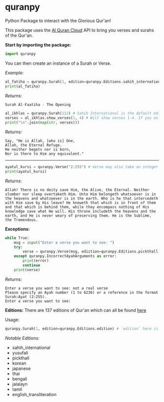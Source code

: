 # quranpy
Python Package to interact with the Glorious Qur'an!

This package uses the [Al Quran Cloud](https://alquran.cloud/) API to bring you verses and surahs of the Qur'an.


**Start by importing the package:**
```py
import quranpy
```

You can then create an instance of a Surah or Verse.

*Example:*
```py
al_fatiha = quranpy.Surah(1, edition=quranpy.Editions.sahih_international)
print(al_fatiha)
```

*Returns:*
```py
Surah Al-Faatiha - The Opening
```

```py
al_ikhlas = quranpy.Surah(112) # Sahih International is the default edition
verses = al_ikhlas.show_verses(1, 4) # Will show verses 1-4. If you only want one verse, the second argument is not necessary
print("\n".join(map(str, verses)))
```

*Returns:*
```
Say, "He is Allah, [who is] One,
Allah, the Eternal Refuge.
He neither begets nor is born,
Nor is there to Him any equivalent."
```
<hr>

```py
ayatul_kursi = quranpy.Verse("2:255") # Verse may also take an integer as it's first argument. `Verse(262)` would accomplish the same thing here.
print(ayatul_kursi)
```

*Returns:*
```
Allah! There is no deity save Him, the Alive, the Eternal. Neither slumber nor sleep overtaketh Him. Unto Him belongeth whatsoever is in the heavens and whatsoever is in the earth. Who is he that intercedeth with Him save by His leave? He knoweth that which is in front of them and that which is behind them, while they encompass nothing of His knowledge save what He will. His throne includeth the heavens and the earth, and He is never weary of preserving them. He is the Sublime, the Tremendous.
```

**Exceptions:**
```py
while True:
    msg = input("Enter a verse you want to see: ")
    try:
        verse = quranpy.Verse(msg, ediition=quranpy.Editions.pickthall)
    except quranpy.IncorrectAyahArguments as error:
        print(error)
        continue
    print(verse)
```

*Returns:*
```
Enter a verse you want to see: not a real verse
Please specify an Ayah number (1 to 6236) or a reference in the format Surah:Ayat (2:255).
Enter a verse you want to see: 
```

**Editions:**
There are 137 editions of Qur'an which can all be found [here](https://github.com/niztg/quranpy/blob/master/quranpy/editions.py)

Usage:
```py
quranpy.Surah(1, edition=quranpy.Editions.edition) # `edition` here is being replaced
```

*Notable Editions:*
- sahih_international
- yusufali
- pickthall
- korean
- japanese
- thai
- bengali
- jalalayn
- tamil
- english_transliteration
